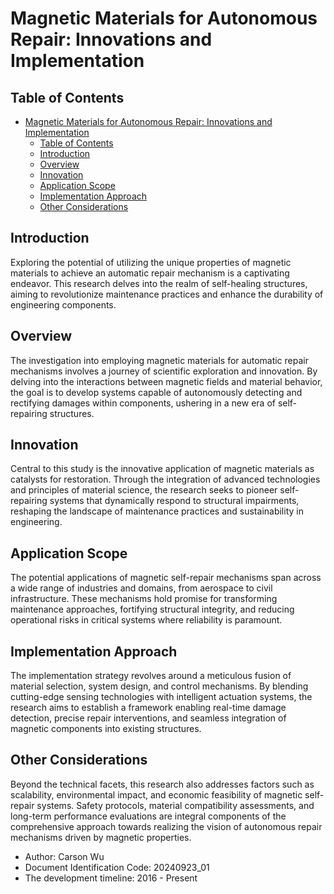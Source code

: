 # Magnetic Materials for Autonomous Repair: Innovations and Implementation

## Table of Contents

- [Magnetic Materials for Autonomous Repair: Innovations and Implementation](#magnetic-materials-for-autonomous-repair-innovations-and-implementation)
  - [Table of Contents](#table-of-contents)
  - [Introduction](#introduction)
  - [Overview](#overview)
  - [Innovation](#innovation)
  - [Application Scope](#application-scope)
  - [Implementation Approach](#implementation-approach)
  - [Other Considerations](#other-considerations)

## Introduction

Exploring the potential of utilizing the unique properties of magnetic materials to achieve an automatic repair mechanism is a captivating endeavor. This research delves into the realm of self-healing structures, aiming to revolutionize maintenance practices and enhance the durability of engineering components.

## Overview

The investigation into employing magnetic materials for automatic repair mechanisms involves a journey of scientific exploration and innovation. By delving into the interactions between magnetic fields and material behavior, the goal is to develop systems capable of autonomously detecting and rectifying damages within components, ushering in a new era of self-repairing structures.

## Innovation

Central to this study is the innovative application of magnetic materials as catalysts for restoration. Through the integration of advanced technologies and principles of material science, the research seeks to pioneer self-repairing systems that dynamically respond to structural impairments, reshaping the landscape of maintenance practices and sustainability in engineering.

## Application Scope

The potential applications of magnetic self-repair mechanisms span across a wide range of industries and domains, from aerospace to civil infrastructure. These mechanisms hold promise for transforming maintenance approaches, fortifying structural integrity, and reducing operational risks in critical systems where reliability is paramount.

## Implementation Approach

The implementation strategy revolves around a meticulous fusion of material selection, system design, and control mechanisms. By blending cutting-edge sensing technologies with intelligent actuation systems, the research aims to establish a framework enabling real-time damage detection, precise repair interventions, and seamless integration of magnetic components into existing structures.

## Other Considerations

Beyond the technical facets, this research also addresses factors such as scalability, environmental impact, and economic feasibility of magnetic self-repair systems. Safety protocols, material compatibility assessments, and long-term performance evaluations are integral components of the comprehensive approach towards realizing the vision of autonomous repair mechanisms driven by magnetic properties.

- Author: Carson Wu
- Document Identification Code: 20240923_01
- The development timeline: 2016 - Present
